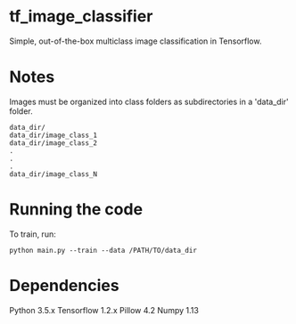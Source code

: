 # tf_image_classifier
Simple, out-of-the-box multiclass image classification in Tensorflow. 

# Notes
Images must be organized into class folders as subdirectories in a 'data_dir' folder.
```
data_dir/
data_dir/image_class_1
data_dir/image_class_2
.
.
.
data_dir/image_class_N
```
# Running the code
To train, run:
```
python main.py --train --data /PATH/TO/data_dir
```

# Dependencies
Python 3.5.x
Tensorflow 1.2.x
Pillow 4.2
Numpy 1.13
